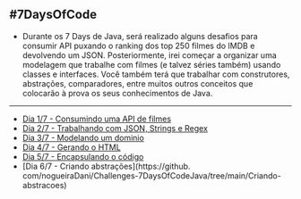 ## #7DaysOfCode

* Durante os 7 Days de Java, será realizado alguns desafios para consumir API puxando o ranking dos top 250 filmes do IMDB e devolvendo um JSON. Posteriormente, irei começar a organizar uma modelagem que trabalhe com filmes (e talvez séries também) usando classes e interfaces. Você também terá que trabalhar com construtores, abstrações, comparadores, entre muitos outros conceitos que colocarão à prova os seus conhecimentos de Java.

---

* [Dia 1/7 - Consumindo uma API de filmes](https://github.com/nogueiraDani/Challenges-7DaysOfCodeJava/tree/main/Consumir-uma-API-de-filmes)
* [Dia 2/7 - Trabalhando com JSON, Strings e Regex](https://github.com/nogueiraDani/Challenges-7DaysOfCodeJava/tree/main/Trabalhar-com-JSON-Strings-Regex)
* [Dia 3/7 - Modelando um dominio](https://github.com/nogueiraDani/Challenges-7DaysOfCodeJava/tree/main/Modelando-um-dominio)
* [Dia 4/7 - Gerando o HTML](https://github.com/nogueiraDani/Challenges-7DaysOfCodeJava/tree/main/Gerando-HTML)
* [Dia 5/7 - Encapsulando o código](https://github.com/nogueiraDani/Challenges-7DaysOfCodeJava/tree/main/Encapsulando-o-codigo)
* [Dia 6/7 - Criando abstrações](https://github.
  com/nogueiraDani/Challenges-7DaysOfCodeJava/tree/main/Criando-abstracoes)